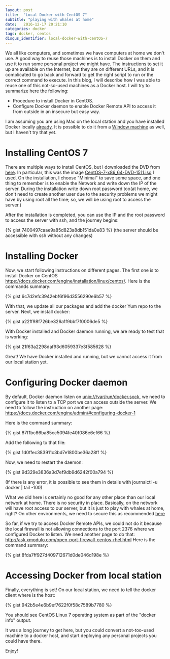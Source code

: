 ```yaml
---
layout: post
title:  "Local Docker with CentOS 7"
subtitle: "playing with whales at home"
date:   2016-12-17 20:21:10
categories: docker
tags: docker, centos
disqus_identifier: local-docker-with-centOS-7
---
```

We all like computers, and sometimes we have computers at home we don't use. A good way to reuse those machines is to install Docker on them and use it to run some personal project we might have. The instructions to set it up are available on the Internet, but they are on different URLs, and it is complicated to go back and forward to get the right script to run or the correct command to execute. In this blog, I will describe how I was able to reuse one of this not-so-used machines as a Docker host. I will try to summarize here the following:

- Procedure to install Docker in CentOS.
- Configure Docker daemon to enable Docker Remote API to access it from outside in an insecure but easy way.

I am assuming you are using Mac on the local station and you have installed Docker locally [already](https://docs.docker.com/engine/installation/mac/). It is possible to do it from a [Window machine](https://docs.docker.com/engine/installation/windows/) as well, but I haven't try that yet.

# Installing CentOS 7
There are multiple ways to install CentOS, but I downloaded the DVD from [here](https://www.centos.org/download/). In particular, this was the image [CentOS-7-x86_64-DVD-1511.iso](http://isoredirect.centos.org/centos/7/isos/x86_64/CentOS-7-x86_64-DVD-1511.iso) I used. On the installation, I choose "Minimal" to save some space, and one thing to remember is to enable the Network and write down the IP of the server. During the installation write down root password too(at home, we don't need to create another user due to the security problems we might have by using root all the time; so, we will be using root to access the server.)

After the installation is completed, you can use the IP and the root password to access the server with ssh, and the journey begins:

{% gist 7400497caae9a85d823a8db151da0e83 %}
(the server should be accessible with ssh without any changes)

# Installing Docker
Now, we start following instructions on different pages. The first one is to install Docker on CentOS <https://docs.docker.com/engine/installation/linux/centos/>. Here is the commands summary:

{% gist 6c7d2efc3942ebf6f96d3556290e6b57 %}

With that, we update all our packages and add the docker Yum repo to the server. Next, we install docker:

{% gist a22ff98f726be326a1f9bbf7f0006de5 %}

With Docker installed and Docker daemon running, we are ready to test that is working:

{% gist 21f63a2298daf93d6059337e3f585628 %}

Great! We have Docker installed and running, but we cannot access it from our local station yet. 

# Configuring Docker daemon
By default, Docker daemon listen on [unix:///var/run/docker.sock](https://docs.docker.com/engine/reference/api/docker_remote_api/), we need to configure it to listen to a TCP port we can access outside the server. We need to follow the instruction on another page: <https://docs.docker.com/engine/admin/#configuring-docker-1>

Here is the command summary:

{% gist 87f1bc86ba85cc5094fe40f086e6ef66 %}

Add the following to that file:

{% gist 1d0ffec383911c3bd7e1800be36a28ff %}

Now, we need to restart the daemon:

{% gist 9d329e3836a3d7ef9db9d6242f00a794 %}

(If there is any error, it is possible to see them in details with journalctl -u docker | tail -100)

What we did here is certainly no good for any other place than our local network at home. There is no security in place. Basically, on the network will have root access to our server, but it is just to play with whales at home, right? On other environments, we need to secure this as recommended [here](https://docs.docker.com/engine/admin/#configuring-docker-1)

So far, if we try to access Docker Remote APIs, we could not do it because the local firewall is not allowing connections to the port 2376 where we configured Docker to listen. We need another page to do that: <http://ask.xmodulo.com/open-port-firewall-centos-rhel.html>
Here is the command summary:

{% gist 8fda7ff927d409712671d0de046d198e %}

# Accessing Docker from local station

Finally, everything is set! On our local station, we need to tell the docker client where is the host:

{% gist 942b5e4e6b9ef7622f0f58c7589b7780 %}

You should see CentOS Linux 7 operating system as part of the "docker info" output.

It was a long journey to get here, but you could convert a not-too-used machine to a docker host, and start deploying any personal projects you could have there. 

Enjoy!


